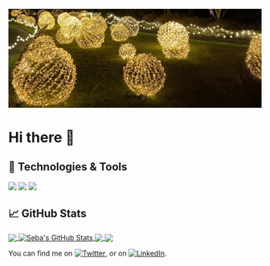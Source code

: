 ![Header](https://github.com/saurbina/saurbina/blob/main/ICON/Banner.png)

# Hi there 👋 
<!--
**saurbina/saurbina** is a ✨ _special_ ✨ repository because its `README.md` (this file) appears on your GitHub profile.

Here are some ideas to get you started:

🔭 I’m currently working on ...
🌱 I’m currently learning ...
📫 How to reach me: ...
-->

## 🔧 Technologies & Tools
![](https://img.shields.io/badge/Code-Python-informational?style=flat&logo=python&logoColor=white&color=2bbc8a)
![](https://img.shields.io/badge/Code-R-informational?style=flat&logo=R&logoColor=white&color=2bbc8a)
![](https://img.shields.io/badge/Tools-SQL-informational?style=flat&logo=MySQL&logoColor=white&color=2bbc8a)

## &#x1f4c8; GitHub Stats

<a href="https://github.com/saurbina/saurbina">
  <img align="center" src="https://github-readme-stats.vercel.app/api/top-langs/?username=saurbina&hide=java,html,tex&title_color=ffffff&text_color=c9cacc&icon_color=2bbc8a&bg_color=1d1f21&langs_count=3" />
</a>
<a href="https://github.com/saurbina/saurbina">
  <img align="center" src="https://github-readme-stats.vercel.app/api?username=saurbina&show_icons=true&line_height=27&count_private=true&title_color=ffffff&text_color=c9cacc&icon_color=2bbc8a&bg_color=1d1f21" alt="Seba's GitHub Stats" />
</a>

<a href="https://github.com/MartinHeinz/python-project-blueprint">
  <img align="center" src="https://github-readme-stats.vercel.app/api/pin/?username=saurbina&repo=QMSSGR5073_ML&title_color=ffffff&text_color=c9cacc&icon_color=2bbc8a&bg_color=1d1f21" />
</a>


<a href="https://github.com/MartinHeinz/go-project-blueprint">
  <img align="center" src="https://github-readme-stats.vercel.app/api/pin/?username=saurbina&repo=data_science_pol_anlt&title_color=ffffff&text_color=c9cacc&icon_color=2bbc8a&bg_color=1d1f21" />
</a>    



<!-- Actual text -->

You can find me on [![Twitter][1.2]][1], or on [![LinkedIn][2.2]][2].

<!-- Icons -->

[1.2]: http://i.imgur.com/wWzX9uB.png (twitter icon without padding)
[2.2]: https://img.shields.io/badge/LinkedIn-blue?style=flat&logo=Linkedin&logoColor=white
<!-- Links to your social media accounts -->

[1]: https://twitter.com/saurbina1
[2]: https://www.linkedin.com/in/saurbina/
